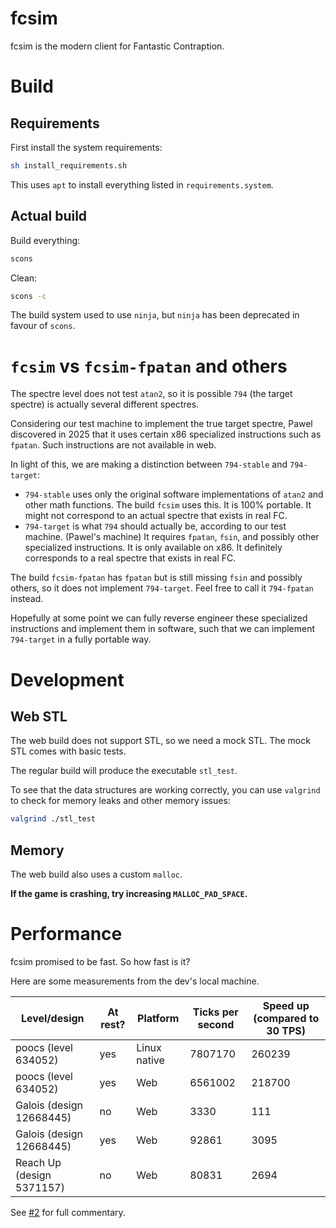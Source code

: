 # fcsim

fcsim is the modern client for Fantastic Contraption.

# Build

## Requirements

First install the system requirements:

```sh
sh install_requirements.sh
```

This uses `apt` to install everything listed in `requirements.system`.

## Actual build

Build everything:

```sh
scons
```

Clean:

```sh
scons -c
```

The build system used to use `ninja`, but `ninja` has been deprecated in favour of `scons`.

# `fcsim` vs `fcsim-fpatan` and others

The spectre level does not test `atan2`, so it is possible `794` (the target spectre) is actually several different spectres.

Considering our test machine to implement the true target spectre, Pawel discovered in 2025 that it uses certain x86 specialized instructions such as `fpatan`.
Such instructions are not available in web.

In light of this, we are making a distinction between `794-stable` and `794-target`:

* `794-stable` uses only the original software implementations of `atan2` and other math functions. The build `fcsim` uses this. It is 100% portable. It might not correspond to an actual spectre that exists in real FC.
* `794-target` is what `794` should actually be, according to our test machine. (Pawel's machine) It requires `fpatan`, `fsin`, and possibly other specialized instructions. It is only available on x86. It definitely corresponds to a real spectre that exists in real FC.

The build `fcsim-fpatan` has `fpatan` but is still missing `fsin` and possibly others, so it does not implement `794-target`.
Feel free to call it `794-fpatan` instead.

Hopefully at some point we can fully reverse engineer these specialized instructions and implement them in software, such that we can implement `794-target` in a fully portable way.

# Development

## Web STL

The web build does not support STL, so we need a mock STL.
The mock STL comes with basic tests.

The regular build will produce the executable `stl_test`.

To see that the data structures are working correctly, you can use `valgrind` to check for memory leaks and other memory issues:

```sh
valgrind ./stl_test
```

## Memory

The web build also uses a custom `malloc`.

**If the game is crashing, try increasing `MALLOC_PAD_SPACE`.**

# Performance

fcsim promised to be fast. So how fast is it?

Here are some measurements from the dev's local machine.

| Level/design              | At rest? | Platform     | Ticks per second | Speed up (compared to 30 TPS) |
|---------------------------|----------|--------------|------------------|-------------------------------|
| poocs (level 634052)      | yes      | Linux native | 7807170          | 260239                        |
| poocs (level 634052)      | yes      | Web          | 6561002          | 218700                        |
| Galois (design 12668445)  | no       | Web          | 3330             | 111                           |
| Galois (design 12668445)  | yes      | Web          | 92861            | 3095                          |
| Reach Up (design 5371157) | no       | Web          | 80831            | 2694                          |

See [#2](https://github.com/evenifyouforget/fcsim/pull/2) for full commentary.